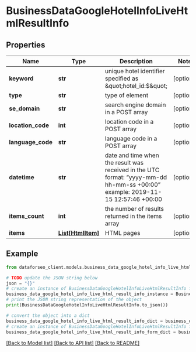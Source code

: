 # BusinessDataGoogleHotelInfoLiveHtmlResultInfo


## Properties

Name | Type | Description | Notes
------------ | ------------- | ------------- | -------------
**keyword** | **str** | unique hotel identifier specified as \&quot;hotel_id:$\&quot; | [optional] 
**type** | **str** | type of element | [optional] 
**se_domain** | **str** | search engine domain in a POST array | [optional] 
**location_code** | **int** | location code in a POST array | [optional] 
**language_code** | **str** | language code in a POST array | [optional] 
**datetime** | **str** | date and time when the result was received in the UTC format: “yyyy-mm-dd hh-mm-ss +00:00” example: 2019-11-15 12:57:46 +00:00 | [optional] 
**items_count** | **int** | the number of results returned in the items array | [optional] 
**items** | [**List[HtmlItem]**](HtmlItem.md) | HTML pages | [optional] 

## Example

```python
from dataforseo_client.models.business_data_google_hotel_info_live_html_result_info import BusinessDataGoogleHotelInfoLiveHtmlResultInfo

# TODO update the JSON string below
json = "{}"
# create an instance of BusinessDataGoogleHotelInfoLiveHtmlResultInfo from a JSON string
business_data_google_hotel_info_live_html_result_info_instance = BusinessDataGoogleHotelInfoLiveHtmlResultInfo.from_json(json)
# print the JSON string representation of the object
print(BusinessDataGoogleHotelInfoLiveHtmlResultInfo.to_json())

# convert the object into a dict
business_data_google_hotel_info_live_html_result_info_dict = business_data_google_hotel_info_live_html_result_info_instance.to_dict()
# create an instance of BusinessDataGoogleHotelInfoLiveHtmlResultInfo from a dict
business_data_google_hotel_info_live_html_result_info_form_dict = business_data_google_hotel_info_live_html_result_info.from_dict(business_data_google_hotel_info_live_html_result_info_dict)
```
[[Back to Model list]](../README.md#documentation-for-models) [[Back to API list]](../README.md#documentation-for-api-endpoints) [[Back to README]](../README.md)


